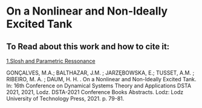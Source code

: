 # On a Nonlinear and Non-Ideally Excited Tank

## To Read about this work and how to cite it:

[1.Slosh and Parametric Ressonance](https://github.com/m-a-g-a/Julia-for-Dynamic-Systems/blob/main/1-Slosh-and-Parametric-Ressonance.ipynb)
  
  GONÇALVES, M.A.; BALTHAZAR, J.M. ; JARZĘBOWSKA, E.; TUSSET, A.M. ; RIBEIRO, M. A. ; DAUM, H. H. . On a Nonlinear and Non-Ideally Excited Tank. In: 16th Conference on Dynamical Systems Theory and Applications DSTA 2021, 2021, Lodz. DSTA-2021 Conference Books Abstracts. Lodz: Lodz University of Technology Press, 2021. p. 79-81.
